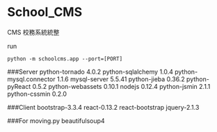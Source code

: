 # School_CMS
CMS 
校務系統統整

run
```
python -m schoolcms.app --port=[PORT]
```

###Server
python-tornado 4.0.2
python-sqlalchemy 1.0.4
python-mysql.connector 1.1.6
mysql-server 5.5.41
python-jieba 0.36.2
python-pyReact 0.5.2
python-webassets 0.10.1
nodejs 0.12.4
python-jsmin 2.1.1
python-cssmin 0.2.0

###Client
bootstrap-3.3.4
react-0.13.2
react-bootstrap
jquery-2.1.3


###For moving.py
beautifulsoup4
